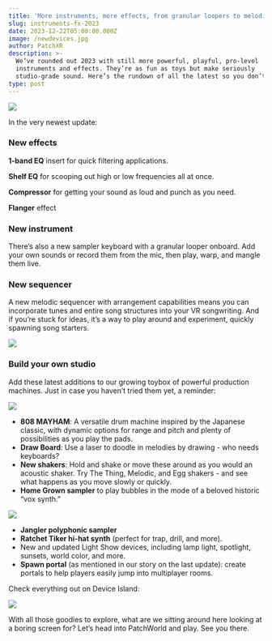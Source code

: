 ```yaml
---
title: 'More instruments, more effects, from granular loopers to melodic sequencers'
slug: instruments-fx-2023
date: 2023-12-22T05:00:00.000Z
image: /newdevices.jpg
author: PatchXR
description: >-
  We’ve rounded out 2023 with still more powerful, playful, pro-level
  instruments and effects. They’re as fun as toys but make seriously
  studio-grade sound. Here’s the rundown of all the latest so you don’t miss it.
type: post
---
```


![](/newdevices.jpg)

In the very newest update:

### New effects

**1-band EQ** insert for quick filtering applications.

**Shelf EQ** for scooping out high or low frequencies all at once.

**Compressor** for getting your sound as loud and punch as you need.

**Flanger** effect 

### New instrument

There’s also a new sampler keyboard with a granular looper onboard. Add your own sounds or record them from the mic, then play, warp, and mangle them live.

### New sequencer

A new melodic sequencer with arrangement capabilities means you can incorporate tunes and entire song structures into your VR songwriting. And if you’re stuck for ideas, it’s a way to play around and experiment, quickly spawning song starters.

![](/jangler-devices.png)

### Build your own studio

Add these latest additions to our growing toybox of powerful production machines. Just in case you haven’t tried them yet, a reminder:

![](/morenewdevices.png)

* **808 MAYHAM**: A versatile drum machine inspired by the Japanese classic, with dynamic options for range and pitch and plenty of possibilities as you play the pads.
* **Draw Board**: Use a laser to doodle in melodies by drawing - who needs keyboards?
* **New shakers**: Hold and shake or move these around as you would an acoustic shaker. Try The Thing, Melodic, and Egg shakers - and see what happens as you move slowly or quickly.
* **Home Grown sampler** to play bubbles in the mode of a beloved historic “vox synth.”

![](/shakers-movethem.png)

* **Jangler polyphonic sampler**
* **Ratchet Tiker hi-hat synth** (perfect for trap, drill, and more).
* New and updated Light Show devices, including lamp light, spotlight, sunsets, world color, and more.
* **Spawn portal** (as mentioned in our story on the last update): create portals to help players easily jump into multiplayer rooms.

Check everything out on Device Island:

![](/device-island.png)

With all those goodies to explore, what are we sitting around here looking at a boring screen for? Let’s head into PatchWorld and play. See you there.
